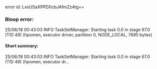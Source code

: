 error id: LxoUSaXPPD0cbJAfmZz4tg==
### Bloop error:

25/06/18 00:43:03 INFO TaskSetManager: Starting task 0.0 in stage 67.0 (TID 48) (hpomen, executor driver, partition 0, NODE_LOCAL, 7695 bytes)
#### Short summary: 

25/06/18 00:43:03 INFO TaskSetManager: Starting task 0.0 in stage 67.0 (TID 48) (hpomen, executor dr...
